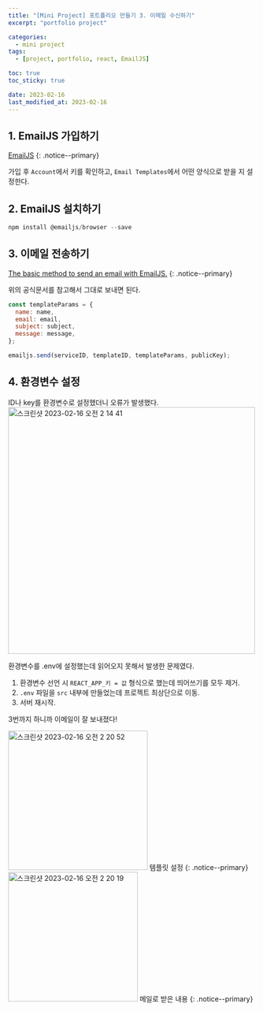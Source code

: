 ```yaml
---
title: "[Mini Project] 포트폴리오 만들기 3. 이메일 수신하기"
excerpt: "portfolio project"

categories:
  - mini project
tags:
  - [project, portfolio, react, EmailJS]

toc: true
toc_sticky: true

date: 2023-02-16
last_modified_at: 2023-02-16
---
```


## 1. EmailJS 가입하기

[EmailJS](https://dashboard.emailjs.com/admin)
{: .notice--primary}

가입 후 `Account`에서 키를 확인하고, `Email Templates`에서 어떤 양식으로 받을 지 설정한다.

## 2. EmailJS 설치하기

```javascript
npm install @emailjs/browser --save
```

## 3. 이메일 전송하기

[The basic method to send an email with EmailJS.](https://www.emailjs.com/docs/sdk/send/)
{: .notice--primary}

위의 공식문서를 참고해서 그대로 보내면 된다.

```javascript
const templateParams = {
  name: name,
  email: email,
  subject: subject,
  message: message,
};

emailjs.send(serviceID, templateID, templateParams, publicKey);
```

## 4. 환경변수 설정

ID나 key를 환경변수로 설정했더니 오류가 발생했다.
<img width="501" alt="스크린샷 2023-02-16 오전 2 14 41" src="https://user-images.githubusercontent.com/110877564/219106561-64b41e3b-1e89-410e-8862-98211a6d238e.png">

환경변수를 .env에 설정했는데 읽어오지 못해서 발생한 문제였다.

1. 환경변수 선언 시 `REACT_APP_키 = 값` 형식으로 했는데 띄어쓰기를 모두 제거.
2. `.env` 파일을 `src` 내부에 만들었는데 프로젝트 최상단으로 이동.
3. 서버 재시작.

3번까지 하니까 이메일이 잘 보내졌다!

<img width="283" alt="스크린샷 2023-02-16 오전 2 20 52" src="https://user-images.githubusercontent.com/110877564/219108214-5babafe8-d694-4149-9d11-37ca79cb2832.png">
템플릿 설정
{: .notice--primary}

<img width="263" alt="스크린샷 2023-02-16 오전 2 20 19" src="https://user-images.githubusercontent.com/110877564/219108350-5be81c7e-50fd-41f8-9fb5-1d7b07fb3f21.png">
메일로 받은 내용
{: .notice--primary}
